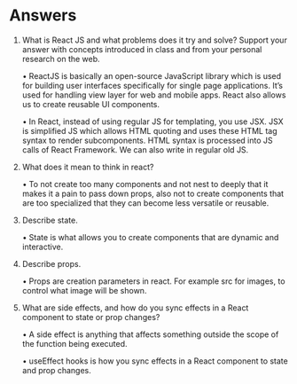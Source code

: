 # Answers

1. What is React JS and what problems does it try and solve? Support your answer with concepts introduced in class and from your personal research on the web.

    • ReactJS is basically an open-source JavaScript library which is used for building user interfaces specifically for single page        applications. It’s used for handling view layer for web and mobile apps. React also allows us to create reusable UI components.

    • In React, instead of using regular JS for templating, you use JSX. JSX is simplified JS which allows HTML quoting and uses these      HTML tag syntax to render subcomponents. HTML syntax is processed into JS calls of React Framework. We can also write in regular      old JS.

2. What does it mean to think in react?

    • To not create too many components and not nest to deeply that it makes it a pain to pass down props, also not to create components    that are too specialized that they can become less versatile or reusable.

3. Describe state.

    • State is what allows you to create components that are dynamic and interactive.

4. Describe props.

    • Props are creation parameters in react. For example src for images, to control what image will be shown.

5. What are side effects, and how do you sync effects in a React component to state or prop changes?

    • A side effect is anything that affects something outside the scope of the function being executed. 

    • useEffect hooks is how you sync effects in a React component to state and prop changes.